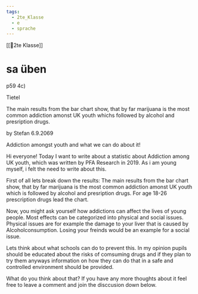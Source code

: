 ```yaml
---
tags:
  - 2te_Klasse
  - e
  - sprache
---
```

[[🥲2te Klasse]]

# sa üben

p59 4c)

Tietel

The main results from the bar chart show, that by far marijuana is the most common addiction amonst UK youth whichs followed by alcohol and presription drugs.

by Stefan 
6.9.2069

Addiction amongst youth and what we can do about it!

Hi everyone!
Today I want to write about a statistic about Addiction among UK youth, which was written by PFA Research in 2019. As i am young myself, i felt the need to write about this.

First of all lets break down the results: The main results from the bar chart show, that by far marijuana is the most common addiction amonst UK youth which is followed by alcohol and presription drugs. For age 18-26 prescription drugs lead the chart.

Now, you might ask yourself how addictions can affect the lives of young people. Most effects can be categorized into physical and social issues. Physical issues are for example the damage to your liver that is caused by Alcoholconsumption. Losing your freinds would be an example for a social issue.

Lets think about what schools can do to prevent this. In my opinion pupils should be educated about the risks of comsuming drugs and if they plan to try them anyways information on how they can do that in a safe and controlled environment should be provided. 

What do you think about that? If you have any more thoughts about it feel free to leave a comment and join the disccusion down below.